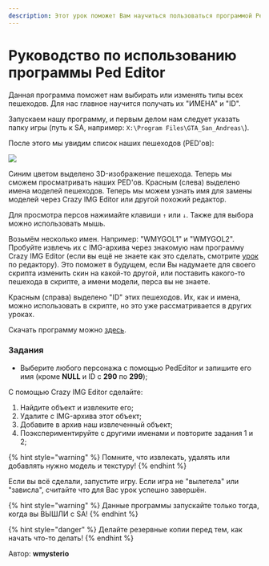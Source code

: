 ```yaml
---
description: Этот урок поможет Вам научиться пользоваться программой Ped Editor.
---
```


# Руководство по использованию программы Ped Editor

Данная программа поможет нам выбирать или изменять типы всех пешеходов. Для нас главное научится получать их "ИМЕНА" и "ID".

Запускаем нашу программу, и первым делом нам следует указать папку игры (путь к SA, например: `X:\Program Files\GTA_San_Andreas\`).

После этого мы увидим список наших пешеходов (PED'ов):

![](https://github.com/wmysterio/scm-scripting-lessons/raw/resources/\_pu/0/81158923.png)

Синим цветом выделено 3D-изображение пешехода. Теперь мы сможем просматривать наших PED'ов. Красным (слева) выделено имена моделей пешеходов. Теперь мы можем узнать имя для замены моделей через Crazy IMG Editor или другой похожий редактор.

Для просмотра персов нажимайте клавиши `↑` или `↓`. Также для выбора можно использовать мышь.

Возьмём несколько имен. Например: "WMYGOL1" и "WMYGOL2". Пробуйте извлечь их с IMG-архива через знакомую нам программу Crazy IMG Editor (если вы ещё не знаете как это сделать, смотрите [урок](000100.md) по редактору). Это поможет в будущем, если Вы надумаете для своего скрипта изменить скин на какой-то другой, или поставить какого-то пешехода в скрипте, а имени модели, перса вы не знаете.

Красным (справа) выделено "ID" этих пешеходов. Их, как и имена, можно использовать в скрипте, но это уже рассматривается в других уроках.

Скачать программу можно [здесь](https://github.com/wmysterio/scm-scripting-lessons/raw/resources/\_ld/6/692\_pededitorru.rar).

### Задания

* Выберите любого персонажа с помощью PedEditor и запишите его имя (кроме **NULL** и ID с **290** по **299**);

С помощью Crazy IMG Editor сделайте:

1. Найдите объект и извлеките его;
2. Удалите с IMG-архива этот объект;
3. Добавите в архив наш извлеченный объект;
4. Поэкспериментируйте с другими именами и повторите задания 1 и 2;

{% hint style="warning" %}
Помните, что извлекать, удалять или добавлять нужно модель и текстуру!
{% endhint %}

Если вы всё сделали, запустите игру. Если игра не "вылетела" или "зависла", считайте что для Вас урок успешно завершён.

{% hint style="warning" %}
Данные программы запускайте только тогда, когда вы ВЫШЛИ с SA!
{% endhint %}

{% hint style="danger" %}
Делайте резервные копии перед тем, как начать что-то делать!
{% endhint %}



Автор: **wmysterio**
